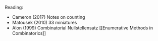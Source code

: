 Reading:
- Cameron (2017) Notes on counting
- Matousek (2010) 33 miniatures
- Alon (1999) Combinatorial Nullstellensatz
[[Enumerative Methods in Combinatorics]]